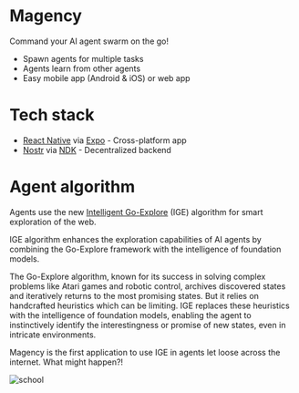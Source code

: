 # Magency

Command your AI agent swarm on the go!

- Spawn agents for multiple tasks
- Agents learn from other agents
- Easy mobile app (Android & iOS) or web app

# Tech stack
- [React Native](https://reactnative.dev/) via [Expo](https://expo.dev/) - Cross-platform app
- [Nostr](https://github.com/nostr-protocol/nostr) via [NDK](https://github.com/nostr-dev-kit/ndk) - Decentralized backend

# Agent algorithm

Agents use the new [Intelligent Go-Explore](https://x.com/jeffclune/status/1797541076024308135) (IGE) algorithm for smart exploration of the web.

IGE algorithm enhances the exploration capabilities of AI agents by combining the Go-Explore framework with the intelligence of foundation models.

The Go-Explore algorithm, known for its success in solving complex problems like Atari games and robotic control, archives discovered states and iteratively returns to the most promising states. But it relies on handcrafted heuristics which can be limiting. IGE replaces these heuristics with the intelligence of foundation models, enabling the agent to instinctively identify the interestingness or promise of new states, even in intricate environments.

Magency is the first application to use IGE in agents let loose across the internet. What might happen?!

![school](https://github.com/AtlantisPleb/magency/assets/14167547/e2193a2f-e5e1-43b4-b6cf-67e1d335d524)
